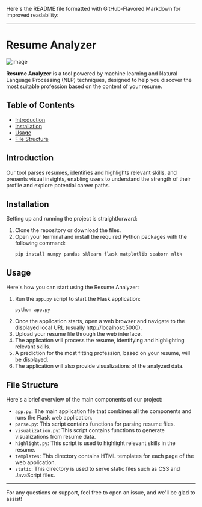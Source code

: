 Here's the README file formatted with GitHub-Flavored Markdown for improved readability:

---

# Resume Analyzer


![image](https://github.com/eldar702/HR_Internetional/assets/72104254/ff5b8e89-d512-47fb-a565-f3d0bec29a16)


**Resume Analyzer** is a tool powered by machine learning and Natural Language Processing (NLP) techniques, designed to help you discover the most suitable profession based on the content of your resume.

## Table of Contents
- [Introduction](#introduction)
- [Installation](#installation)
- [Usage](#usage)
- [File Structure](#file-structure)

## Introduction
Our tool parses resumes, identifies and highlights relevant skills, and presents visual insights, enabling users to understand the strength of their profile and explore potential career paths.

## Installation
Setting up and running the project is straightforward:

1. Clone the repository or download the files.
2. Open your terminal and install the required Python packages with the following command:
   ```
   pip install numpy pandas sklearn flask matplotlib seaborn nltk
   ```

## Usage
Here's how you can start using the Resume Analyzer:

1. Run the `app.py` script to start the Flask application:
   ```
   python app.py
   ```
2. Once the application starts, open a web browser and navigate to the displayed local URL (usually http://localhost:5000).
3. Upload your resume file through the web interface.
4. The application will process the resume, identifying and highlighting relevant skills.
5. A prediction for the most fitting profession, based on your resume, will be displayed.
6. The application will also provide visualizations of the analyzed data.

## File Structure
Here's a brief overview of the main components of our project:

- `app.py`: The main application file that combines all the components and runs the Flask web application.
- `parse.py`: This script contains functions for parsing resume files.
- `visualization.py`: This script contains functions to generate visualizations from resume data.
- `highlight.py`: This script is used to highlight relevant skills in the resume.
- `templates`: This directory contains HTML templates for each page of the web application.
- `static`: This directory is used to serve static files such as CSS and JavaScript files.

---
For any questions or support, feel free to open an issue, and we'll be glad to assist!
